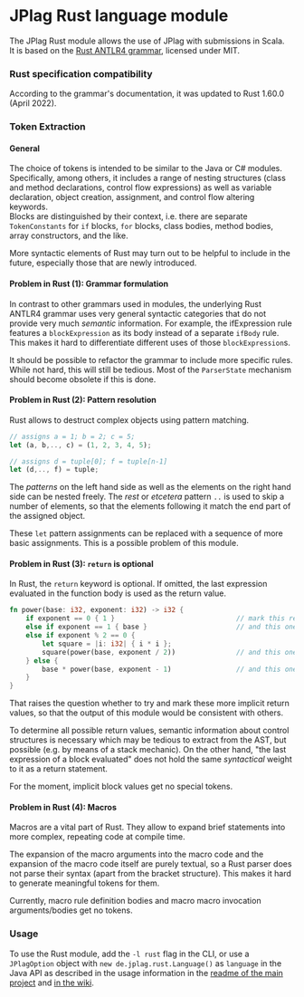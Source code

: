 # JPlag Rust language module

The JPlag Rust module allows the use of JPlag with submissions in Scala. <br>
It is based on the [Rust ANTLR4 grammar](https://github.com/antlr/grammars-v4/tree/master/rust), licensed under MIT.

### Rust specification compatibility

According to the grammar's documentation, it was updated to Rust 1.60.0 (April 2022).

### Token Extraction

#### General

The choice of tokens is intended to be similar to the Java or C# modules. Specifically, among others, it includes a
range of nesting structures (class and method declarations, control flow expressions) as well as variable declaration,
object creation, assignment, and control flow altering keywords. <br>
Blocks are distinguished by their context, i.e. there are separate `TokenConstants` for `if` blocks, `for` blocks, class
bodies, method bodies, array constructors, and the like.

More syntactic elements of Rust may turn out to be helpful to include in the future, especially those that are newly
introduced.

#### Problem in Rust (1): Grammar formulation

In contrast to other grammars used in modules, the underlying Rust ANTLR4 grammar uses very general syntactic categories 
that do not provide very much _semantic_ information. For example, the ifExpression rule features a `blockExpression` as
its body instead of a separate `ifBody` rule. This makes it hard to differentiate different uses of those `blockExpression`s.

It should be possible to refactor the grammar to include more specific rules. While not hard, this will still be tedious. Most of the
`ParserState` mechanism should become obsolete if this is done.

#### Problem in Rust (2): Pattern resolution

Rust allows to destruct complex objects using pattern matching.

```rust
// assigns a = 1; b = 2; c = 5;
let (a, b,.., c) = (1, 2, 3, 4, 5);

// assigns d = tuple[0]; f = tuple[n-1]
let (d,.., f) = tuple;
```

The _patterns_ on the left hand side as well as the elements on the right hand side can be nested freely. The _rest_
or _etcetera_ pattern `..` is used to skip a number of elements, so that the elements following it match the end part of
the assigned object.

These `let` pattern assignments can be replaced with a sequence of more basic assignments. This is a possible
problem of this module.

#### Problem in Rust (3): `return` is optional

In Rust, the `return` keyword is optional. If omitted, the last expression evaluated in the function body is used as the
return value.

```rust
fn power(base: i32, exponent: i32) -> i32 {
    if exponent == 0 { 1 }                              // mark this return value?
    else if exponent == 1 { base }                      // and this one?
    else if exponent % 2 == 0 {
        let square = |i: i32| { i * i };
        square(power(base, exponent / 2))               // and this one?
    } else {
        base * power(base, exponent - 1)                // and this one?
    }
}
```

That raises the question whether to try and mark these more implicit return values, so that the output of this module
would be consistent with others.

To determine all possible return values, semantic information about control structures is necessary which may be tedious
to extract from the AST, but possible (e.g. by means of a stack mechanic).
On the other hand, "the last expression of a block evaluated" does not hold the same _syntactical_ weight to it as a
return
statement.

For the moment, implicit block values get no special tokens.

#### Problem in Rust (4): Macros

Macros are a vital part of Rust. They allow to expand brief statements into more complex, repeating code at compile time.

The expansion of the macro arguments into the macro code and the expansion of the macro code itself are purely textual, so a Rust parser does not parse their syntax (apart from the bracket structure). This makes it hard to generate meaningful tokens for them.

Currently, macro rule definition bodies and macro macro invocation arguments/bodies get no tokens.

### Usage

To use the Rust module, add the `-l rust` flag in the CLI, or use a `JPlagOption` object
with `new de.jplag.rust.Language()` as `language` in the Java API as described in the usage information in
the [readme of the main project](https://github.com/jplag/JPlag#usage)
and [in the wiki](https://github.com/jplag/JPlag/wiki/1.-How-to-Use-JPlag).
